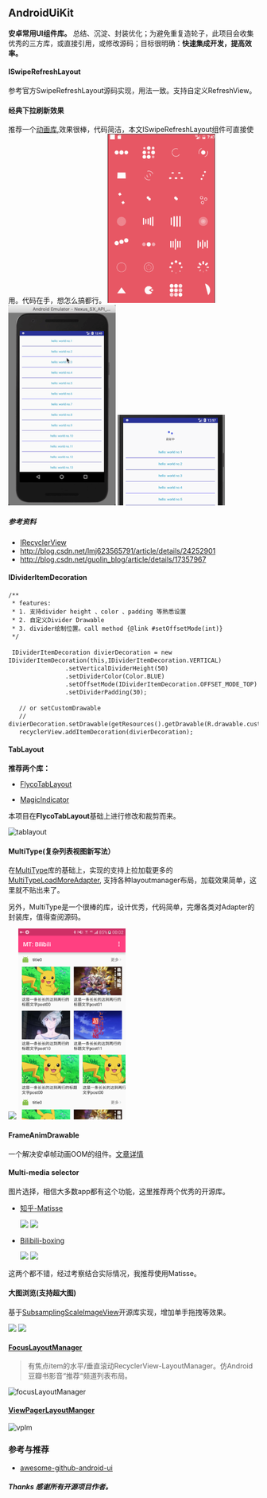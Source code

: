 ## AndroidUiKit
**安卓常用UI组件库。**
总结、沉淀、封装优化；为避免重复造轮子，此项目会收集优秀的三方库，或直接引用，或修改源码；目标很明确：**快速集成开发，提高效率。**



#### ISwipeRefreshLayout
 参考官方SwipeRefreshLayout源码实现，用法一致。支持自定义RefreshView。

#### 经典下拉刷新效果
推荐一个[动画库](https://github.com/81813780/AVLoadingIndicatorView),效果很棒，代码简洁，本文ISwipeRefreshLayout组件可直接使用。代码在手，想怎么搞都行。
<img src="art/refreshview/avi.gif" width=216/>  <img src="art/refreshview/av-loading-line.gif" width=216/> <img src="art/refreshview/loading_test_001.gif" width=216/>

##### 参考资料
- [IRecyclerView](https://github.com/Aspsine/IRecyclerView)
- http://blog.csdn.net/lmj623565791/article/details/24252901
- http://blog.csdn.net/guolin_blog/article/details/17357967


#### IDividerItemDecoration

```
/**
 * features:
 * 1. 支持divider height 、color 、padding 等熟悉设置
 * 2. 自定义Divider Drawable
 * 3. divider绘制位置。call method {@link #setOffsetMode(int)}
 */

 IDividerItemDecoration divierDecoration = new IDividerItemDecoration(this,IDividerItemDecoration.VERTICAL)
                .setVerticalDividerHeight(50)
                .setDividerColor(Color.BLUE)
                .setOffsetMode(IDividerItemDecoration.OFFSET_MODE_TOP)
                .setDividerPadding(30);

   // or setCustomDrawable
   // divierDecoration.setDrawable(getResources().getDrawable(R.drawable.custom_divider))
   recyclerView.addItemDecoration(divierDecoration);

```

#### TabLayout

**推荐两个库：**

- [FlycoTabLayout](https://github.com/H07000223/FlycoTabLayout)

- [MagicIndicator](https://github.com/hackware1993/MagicIndicator)

本项目在**FlycoTabLayout**基础上进行修改和裁剪而来。

![tablayout](art/tablayout/QQ20170625-213831-tablayout.gif)


#### MultiType(复杂列表视图新写法）

在[MultiType](https://github.com/drakeet/MultiType)库的基础上，实现的支持上拉加载更多的[MultiTypeLoadMoreAdapter](https://github.com/yangjiantao/AndroidUiKit/blob/master/uikit/src/main/java/io/jiantao/android/uikit/adapter/MultiTypeLoadMoreAdapter.java),
支持各种layoutmanager布局，加载效果简单，这里就不贴出来了。

另外，MultiType是一个很棒的库，设计优秀，代码简单，完爆各类对Adapter的封装库，值得查阅源码。

<img src="https://camo.githubusercontent.com/b63af3e94584f054d2a861ddd14bf1a6a1ca4b8f/687474703a2f2f7777312e73696e61696d672e636e2f6d77313032342f38366532666638356a7731663961377a3479716c6b6a32313430317a346e38722e6a7067" width=216/>  <img src="https://github.com/drakeet/MultiType/blob/3.x/art/screenshot-bilibili.png" width=216/>

#### FrameAnimDrawable
一个解决安卓帧动画OOM的组件。[文章详情](http://www.jianshu.com/p/3a8861678a45)

#### Multi-media selector
图片选择，相信大多数app都有这个功能，这里推荐两个优秀的开源库。
- [知乎-Matisse](https://github.com/zhihu/Matisse)

  <img src="https://github.com/zhihu/Matisse/blob/master/image/screenshot_zhihu.png" width=216/>  <img src="https://github.com/zhihu/Matisse/blob/master/image/screenshot_preview.png" width=216/> 
  
- [Bilibili-boxing](https://github.com/Bilibili/boxing)

  <img src="https://github.com/Bilibili/boxing/blob/master/screenshot/multi_image.webp" width=216/> <img src="https://github.com/Bilibili/boxing/blob/master/screenshot/single_image_crop.webp" width=216/>

这两个都不错，经过考察结合实际情况，我推荐使用Matisse。

#### 大图浏览(支持超大图)
基于[SubsamplingScaleImageView](https://github.com/davemorrissey/subsampling-scale-image-view)开源库实现，增加单手拖拽等效果。

<img src="art/photoviewer/photoview001.gif" width=216/>  <img src="art/photoviewer/photoview002.gif" width=216/> 



#### [FocusLayoutManager](https://github.com/CCY0122/FocusLayoutManager)

> 有焦点item的水平/垂直滚动RecyclerView-LayoutManager。仿Android豆瓣书影音“推荐“频道列表布局。

![focusLayoutManager](https://github.com/CCY0122/FocusLayoutManager/blob/master/pic/gif_ver.gif)



#### [ViewPagerLayoutManger](https://github.com/leochuan/ViewPagerLayoutManager)

![vplm](https://github.com/leochuan/ViewPagerLayoutManager/blob/master/static/logo.png)



### 参考与推荐

- [awesome-github-android-ui](https://github.com/opendigg/awesome-github-android-ui) 

##### Thanks 感谢所有开源项目作者。
